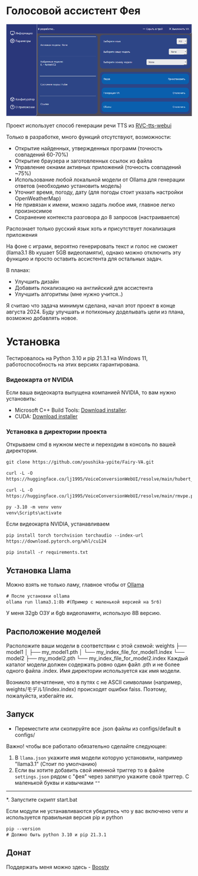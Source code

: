 # Голосовой ассистент Фея

![Screenshot](assets/screenshot.jpg)

Проект использует способ генерации речи TTS из [RVC-tts-webui](https://github.com/litagin02/rvc-tts-webui)

Только в разработке, много функций отсутствуют, возможности:
* Открытие найденных, утвержденных программ (точность совпадений 60-70%)
* Открытие браузера и заготовленных ссылок из файла
* Управление окнами активных приложений (точность совпадений ~75%)
* Использование любой локальной модели от Ollama для генерации ответов (необходимо установить модель)
* Уточнит время, погоду, дату (для погоды стоит указать настройки OpenWeatherMap)
* Не привязан к имени, можно задать любое имя, главное легко произносимое
* Сохранение контекста разговора до 8 запросов (настраивается)

Распознает только русский язык хоть и присутствует локализация приложения

На фоне с играми, вероятно генерировать текст и голос не сможет (llama3.1 8b кушает 5GB видеопамяти), однако можно отключить эту функцию и просто оставить ассистента для остальных задач.

В планах:
* Улучшить дизайн
* Добавить локализацию на английский для ассистента
* Улучшить алгоритмы (мне нужно учится..)

Я считаю что задача минимум сделана, начал этот проект в конце августа 2024. Буду улучшать и потихоньку доделывать цели из плана, возможно добавлять новое.

# Установка

Тестировалось на Python 3.10 и pip 21.3.1 на Windows 11, работоспособность на этих версиях гарантирована.

### Видеокарта от NVIDIA 

Если ваша видеокарта выпущена компанией NVIDIA, то вам нужно установить:
* Microsoft C++ Build Tools: [Download installer](https://visualstudio.microsoft.com/ru/thank-you-downloading-visual-studio/?sku=BuildTools&rel=16).
* CUDA: [Download installer](https://developer.nvidia.com/cuda-12-4-0-download-archive?target_os=Windows&target_arch=x86_64)

### Установка в директории проекта

Открываем cmd в нужном месте и переходим в консоль по вашей директории.
```shell
git clone https://github.com/youshika-ypite/Fairy-VA.git
```
```shell
curl -L -O https://huggingface.co/lj1995/VoiceConversionWebUI/resolve/main/hubert_base.pt
```
```shell
curl -L -O https://huggingface.co/lj1995/VoiceConversionWebUI/resolve/main/rmvpe.pt
```
```shell
py -3.10 -m venv venv
venv\Scripts\activate
```
Если видеокарта NVIDIA, устанавливаем
```shell
pip install torch torchvision torchaudio --index-url https://download.pytorch.org/whl/cu124
```
```shell
pip install -r requirements.txt
```
## Установка Llama

Можно взять не только ламу, главное чтобы от [Ollama](https://ollama.com/)
```shell
# После установки ollama
ollama run llama3.1:8b #(Пример с маленькой версией на 5гб)
```
У меня 32gb ОЗУ и 6gb видеопамяти, использую 8B версию.

## Расположение моделей

Расположите ваши модели в соответствии с этой схемой:
weights
├── model1
│   ├── my_model1.pth
│   └── my_index_file_for_model1.index
└── model2
    ├── my_model2.pth
    └── my_index_file_for_model2.index
Каждый каталог модели должен содержать ровно один файл .pth и не более одного файла .index. Имя директории
используется как имя модели.

Возникло впечатление, что в путях с не ASCII символами (например, weights/モデル1/index.index) происходят
ошибки faiss. Поэтому, пожалуйста, избегайте их.

## Запуск 

* Переместите или скопируйте все .json файлы из configs/default в configs/

Важно! чтобы все работало обязательно сделайте следующее:
1. В `llama.json` укажите имя модели которую установили, например "llama3.1" (Стоит по умолчанию)
2. Если вы хотите добавить свой именной триггер то в файле `settings.json` рядом с "фея" через запятую укажите свой триггер. С маленькой буквы и кавычками `""`
---
*. Запустите скрипт start.bat

Если модули не устанавливаются убедитесь что у вас включено venv и используется правильная версия pip и python
```shell
pip --version
# Должно быть python 3.10 и pip 21.3.1
```

## Донат

Поддержать меня можно здесь - [Boosty](https://boosty.to/ypite/donate)